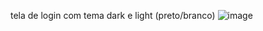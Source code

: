 tela de login com tema dark e light (preto/branco)
![image](https://github.com/user-attachments/assets/b0c67b18-34d1-4f4f-9c26-9b8f40dad0a0)

